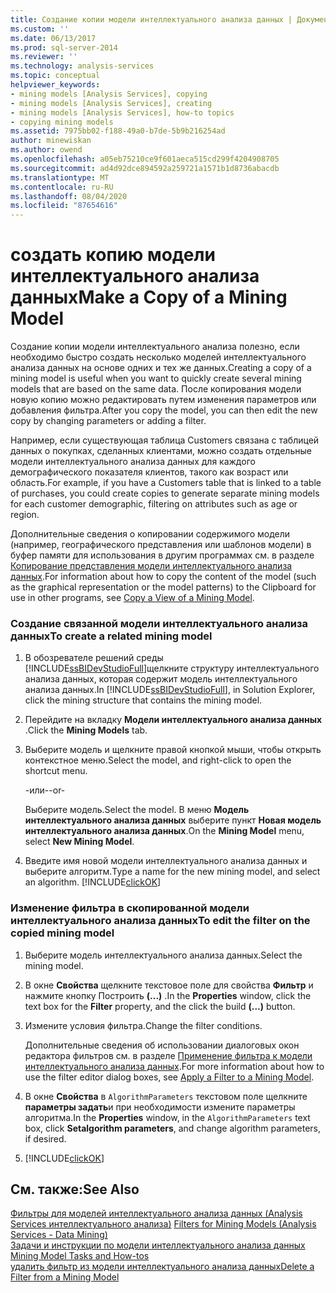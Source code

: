 ```yaml
---
title: Создание копии модели интеллектуального анализа данных | Документация Майкрософт
ms.custom: ''
ms.date: 06/13/2017
ms.prod: sql-server-2014
ms.reviewer: ''
ms.technology: analysis-services
ms.topic: conceptual
helpviewer_keywords:
- mining models [Analysis Services], copying
- mining models [Analysis Services], creating
- mining models [Analysis Services], how-to topics
- copying mining models
ms.assetid: 7975bb02-f188-49a0-b7de-5b9b216254ad
author: minewiskan
ms.author: owend
ms.openlocfilehash: a05eb75210ce9f601aeca515cd299f4204908705
ms.sourcegitcommit: ad4d92dce894592a259721a1571b1d8736abacdb
ms.translationtype: MT
ms.contentlocale: ru-RU
ms.lasthandoff: 08/04/2020
ms.locfileid: "87654616"
---
```

# <a name="make-a-copy-of-a-mining-model"></a><span data-ttu-id="12e6c-102">создать копию модели интеллектуального анализа данных</span><span class="sxs-lookup"><span data-stu-id="12e6c-102">Make a Copy of a Mining Model</span></span>
  <span data-ttu-id="12e6c-103">Создание копии модели интеллектуального анализа полезно, если необходимо быстро создать несколько моделей интеллектуального анализа данных на основе одних и тех же данных.</span><span class="sxs-lookup"><span data-stu-id="12e6c-103">Creating a copy of a mining model is useful when you want to quickly create several mining models that are based on the same data.</span></span> <span data-ttu-id="12e6c-104">После копирования модели новую копию можно редактировать путем изменения параметров или добавления фильтра.</span><span class="sxs-lookup"><span data-stu-id="12e6c-104">After you copy the model, you can then edit the new copy by changing parameters or adding a filter.</span></span>  
  
 <span data-ttu-id="12e6c-105">Например, если существующая таблица Customers связана с таблицей данных о покупках, сделанных клиентами, можно создать отдельные модели интеллектуального анализа данных для каждого демографического показателя клиентов, такого как возраст или область.</span><span class="sxs-lookup"><span data-stu-id="12e6c-105">For example, if you have a Customers table that is linked to a table of purchases, you could create copies to generate separate mining models for each customer demographic, filtering on attributes such as age or region.</span></span>  
  
 <span data-ttu-id="12e6c-106">Дополнительные сведения о копировании содержимого модели (например, географического представления или шаблонов модели) в буфер памяти для использования в другим программах см. в разделе [Копирование представления модели интеллектуального анализа данных](copy-a-view-of-a-mining-model.md).</span><span class="sxs-lookup"><span data-stu-id="12e6c-106">For information about how to copy the content of the model (such as the graphical representation or the model patterns) to the Clipboard for use in other programs, see [Copy a View of a Mining Model](copy-a-view-of-a-mining-model.md).</span></span>  
  
### <a name="to-create-a-related-mining-model"></a><span data-ttu-id="12e6c-107">Создание связанной модели интеллектуального анализа данных</span><span class="sxs-lookup"><span data-stu-id="12e6c-107">To create a related mining model</span></span>  
  
1.  <span data-ttu-id="12e6c-108">В обозревателе решений среды [!INCLUDE[ssBIDevStudioFull](../../includes/ssbidevstudiofull-md.md)]щелкните структуру интеллектуального анализа данных, которая содержит модель интеллектуального анализа данных.</span><span class="sxs-lookup"><span data-stu-id="12e6c-108">In [!INCLUDE[ssBIDevStudioFull](../../includes/ssbidevstudiofull-md.md)], in Solution Explorer, click the mining structure that contains the mining model.</span></span>  
  
2.  <span data-ttu-id="12e6c-109">Перейдите на вкладку **Модели интеллектуального анализа данных** .</span><span class="sxs-lookup"><span data-stu-id="12e6c-109">Click the **Mining Models** tab.</span></span>  
  
3.  <span data-ttu-id="12e6c-110">Выберите модель и щелкните правой кнопкой мыши, чтобы открыть контекстное меню.</span><span class="sxs-lookup"><span data-stu-id="12e6c-110">Select the model, and right-click to open the shortcut menu.</span></span>  
  
     <span data-ttu-id="12e6c-111">-или-</span><span class="sxs-lookup"><span data-stu-id="12e6c-111">-or-</span></span>  
  
     <span data-ttu-id="12e6c-112">Выберите модель.</span><span class="sxs-lookup"><span data-stu-id="12e6c-112">Select the model.</span></span> <span data-ttu-id="12e6c-113">В меню **Модель интеллектуального анализа данных** выберите пункт **Новая модель интеллектуального анализа данных**.</span><span class="sxs-lookup"><span data-stu-id="12e6c-113">On the **Mining Model** menu, select **New Mining Model**.</span></span>  
  
4.  <span data-ttu-id="12e6c-114">Введите имя новой модели интеллектуального анализа данных и выберите алгоритм.</span><span class="sxs-lookup"><span data-stu-id="12e6c-114">Type a name for the new mining model, and select an algorithm.</span></span> [!INCLUDE[clickOK](../../includes/clickok-md.md)]  
  
### <a name="to-edit-the-filter-on-the-copied-mining-model"></a><span data-ttu-id="12e6c-115">Изменение фильтра в скопированной модели интеллектуального анализа данных</span><span class="sxs-lookup"><span data-stu-id="12e6c-115">To edit the filter on the copied mining model</span></span>  
  
1.  <span data-ttu-id="12e6c-116">Выберите модель интеллектуального анализа данных.</span><span class="sxs-lookup"><span data-stu-id="12e6c-116">Select the mining model.</span></span>  
  
2.  <span data-ttu-id="12e6c-117">В окне **Свойства** щелкните текстовое поле для свойства **Фильтр** и нажмите кнопку Построить **(...)** .</span><span class="sxs-lookup"><span data-stu-id="12e6c-117">In the **Properties** window, click the text box for the **Filter** property, and the click the build **(...)** button.</span></span>  
  
3.  <span data-ttu-id="12e6c-118">Измените условия фильтра.</span><span class="sxs-lookup"><span data-stu-id="12e6c-118">Change the filter conditions.</span></span>  
  
     <span data-ttu-id="12e6c-119">Дополнительные сведения об использовании диалоговых окон редактора фильтров см. в разделе [Применение фильтра к модели интеллектуального анализа данных](apply-a-filter-to-a-mining-model.md).</span><span class="sxs-lookup"><span data-stu-id="12e6c-119">For more information about how to use the filter editor dialog boxes, see [Apply a Filter to a Mining Model](apply-a-filter-to-a-mining-model.md).</span></span>  
  
4.  <span data-ttu-id="12e6c-120">В окне **Свойства** в `AlgorithmParameters` текстовом поле щелкните **параметры задать**и при необходимости измените параметры алгоритма.</span><span class="sxs-lookup"><span data-stu-id="12e6c-120">In the **Properties** window, in the `AlgorithmParameters` text box, click **Setalgorithm parameters**, and change algorithm parameters, if desired.</span></span>  
  
5.  [!INCLUDE[clickOK](../../includes/clickok-md.md)]  
  
## <a name="see-also"></a><span data-ttu-id="12e6c-121">См. также:</span><span class="sxs-lookup"><span data-stu-id="12e6c-121">See Also</span></span>  
 <span data-ttu-id="12e6c-122">[Фильтры для моделей интеллектуального анализа данных &#40;Analysis Services интеллектуального анализа&#41;](mining-models-analysis-services-data-mining.md) </span><span class="sxs-lookup"><span data-stu-id="12e6c-122">[Filters for Mining Models &#40;Analysis Services - Data Mining&#41;](mining-models-analysis-services-data-mining.md) </span></span>  
 <span data-ttu-id="12e6c-123">[Задачи и инструкции по модели интеллектуального анализа данных](mining-model-tasks-and-how-tos.md) </span><span class="sxs-lookup"><span data-stu-id="12e6c-123">[Mining Model Tasks and How-tos](mining-model-tasks-and-how-tos.md) </span></span>  
 [<span data-ttu-id="12e6c-124">удалить фильтр из модели интеллектуального анализа данных</span><span class="sxs-lookup"><span data-stu-id="12e6c-124">Delete a Filter from a Mining Model</span></span>](delete-a-filter-from-a-mining-model.md)  
  
  
